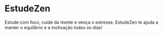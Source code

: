 # EstudeZen
Estude com foco, cuide da mente e vença o estresse. EstudeZen te ajuda a manter o equilíbrio e a motivação todos os dias!
